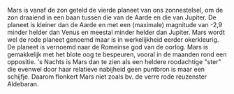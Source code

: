 Mars is vanaf de zon geteld de vierde planeet van ons zonnestelsel, om de zon draaiend in een baan tussen die van de Aarde en die van Jupiter. 
De planeet is kleiner dan de Aarde en met een (maximale) magnitude van -2,9 minder helder dan Venus en meestal minder helder dan Jupiter. 
Mars wordt wel de rode planeet genoemd maar is in werkelijkheid eerder okerkleurig. 
De planeet is vernoemd naar de Romeinse god van de oorlog. 
Mars is gemakkelijk met het blote oog te bespeuren, vooral in de maanden rond een oppositie. 
's Nachts is Mars dan te zien als een heldere roodachtige "ster" die evenwel door haar relatieve nabijheid geen puntbron is maar een schijfje. 
Daarom flonkert Mars niet zoals bv. de verre rode reuzenster Aldebaran.
